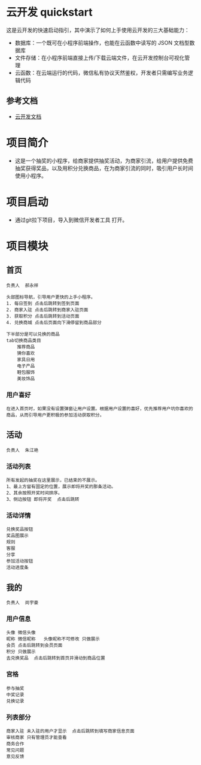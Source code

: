 # 云开发 quickstart

这是云开发的快速启动指引，其中演示了如何上手使用云开发的三大基础能力：

- 数据库：一个既可在小程序前端操作，也能在云函数中读写的 JSON 文档型数据库
- 文件存储：在小程序前端直接上传/下载云端文件，在云开发控制台可视化管理
- 云函数：在云端运行的代码，微信私有协议天然鉴权，开发者只需编写业务逻辑代码

## 参考文档

- [云开发文档](https://developers.weixin.qq.com/miniprogram/dev/wxcloud/basis/getting-started.html)

# 项目简介
- 这是一个抽奖的小程序，给商家提供抽奖活动，为商家引流，给用户提供免费抽奖获得奖品，以及用积分兑换商品，在为商家引流的同时，吸引用户长时间使用小程序。

# 项目启动
- 通过git拉下项目，导入到微信开发者工具 打开。

# 项目模块 
## 首页
    负责人  郝永祥

    头部图标导航，引导用户更快的上手小程序。
    1. 每日签到 点击后跳转到签到页面
    2. 商家入驻 点击后跳转到商家入驻页面
    3. 获取积分 点击后跳转到活动页面
    4. 兑换商城 点击后页面向下滑停留到商品部分

    下半部分是可以兑换的商品
    tab切换商品类目
        推荐商品
        猜你喜欢
        家具日用
        电子产品
        鞋包服饰
        美妆饰品
    
### 用户喜好
    在进入首页时，如果没有设置弹窗让用户设置。根据用户设置的喜好，优先推荐用户坑你喜欢的商品，从而引导用户更积极的参加活动获取积分。

## 活动
    负责人  朱江艳

### 活动列表
    所有发起的抽奖在这里展示，已结束的不展示。
    1、最上方留有固定的位置，展示即将开奖的那条活动。
    2、其余按照开奖时间排序。
    3、侧边按钮 即将开奖  点击后跳转

### 活动详情 
    兑换奖品按钮 
    奖品图展示
    规则
    客服
    分享
    参加活动按钮
    活动进度条

## 我的
    负责人  尚宇豪

### 用户信息
    头像 微信头像
    昵称 微信昵称   头像昵称不可修改 只做展示
    会员 点击后跳转到会员页面
    积分 只做展示
    去兑换奖品  点击后跳转到首页并滑动到商品位置

### 宫格 
    参与抽奖 
    中奖记录
    兑换记录

### 列表部分
    商家入驻 未入驻的用户才显示  点击后跳转到填写商家信息页面 
    审核商家 只有管理员才能查看
    商务合作 
    常见问题  
    意见反馈 
